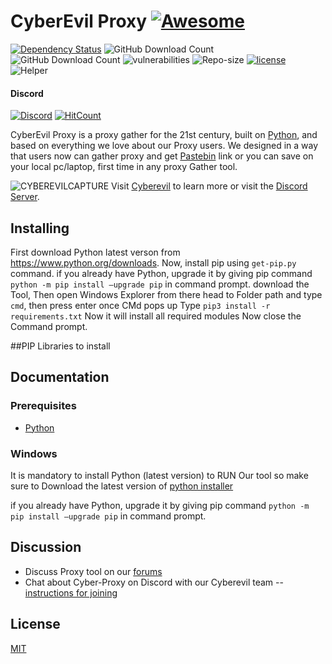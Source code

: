 

# CyberEvil Proxy [![Awesome](https://cdn.rawgit.com/sindresorhus/awesome/d7305f38d29fed78fa85652e3a63e154dd8e8829/media/badge.svg)](https://github.com/spiniza/cyber-proxy)     

[![Dependency Status](https://david-dm.org/atom/atom.svg)](https://david-dm.org/atom/atom)
![GitHub Download Count](https://img.shields.io/badge/downloads-13-green.svg)
![GitHub Download Count](https://img.shields.io/github/issues/spiniza/cyber-proxy)
![vulnerabilities](https://img.shields.io/snyk/vulnerabilities/github/spiniza/cyber-proxy)
![Repo-size](https://img.shields.io/github/repo-size/spiniza/cyber-proxy)
[![license](https://img.shields.io/github/license/spiniza/cyber-proxy.svg?style=flat-square)](https://github.com/spiniza/cyber-proxy/blob/master/LICENSE)
![Helper](https://img.shields.io/badge/code%20helpers-5-orange)

#### Discord  
[![Discord](https://img.shields.io/discord/598435537400889385.svg?style=flat&label=Discord%20Chat&colorB=7289da)](https://discord.gg/Zw3sgp7)           [![HitCount](http://hits.dwyl.com/spiniza/proxycyber.svg)](http://hits.dwyl.com/spiniza/proxycyber)


CyberEvil Proxy is a proxy gather for the 21st century, built on [Python](https://www.python.org/), and based on everything we love about our Proxy users. We designed in a way that users now can gather proxy and get [Pastebin](https://pastebin.com) link or you can save on your local pc/laptop, first time in any proxy Gather tool.

![CYBEREVILCAPTURE](https://user-images.githubusercontent.com/64060825/79849839-a6a58600-83e0-11ea-921d-355a1c40606e.PNG)
Visit [Cyberevil](http://cyberevill.me) to learn more or visit the [Discord Server](https://discuss.atom.io).

## Installing
First download Python latest verson from https://www.python.org/downloads. 
Now, install pip using `get-pip.py` command.
if you already have Python, upgrade it by giving pip command `python -m pip install –upgrade pip` in command prompt. download the Tool, Then open Windows Explorer from there head to Folder path and type `cmd`, then press enter once CMd pops up Type `pip3 install -r requirements.txt` Now it will install all required modules Now close the Command prompt.

##PIP Libraries to install

## Documentation

### Prerequisites
- [Python](https://www.python.org/downloads)

### Windows
It is mandatory to install Python (latest version) to RUN Our tool so make sure to
Download the latest version of [python installer](https://www.python.org/downloads)

if you already have Python, upgrade it by giving pip command `python -m pip install –upgrade pip` in command prompt.

## Discussion

* Discuss Proxy tool on our [forums](https://cyberevil.me/)
* Chat about Cyber-Proxy on Discord with our Cyberevil team -- [instructions for joining](https://discord.gg/nDEZpwS)

## License

[MIT](https://github.com/spiniza/cyber-proxy/blob/master/LICENSE.md)

